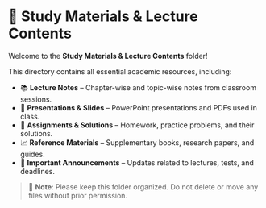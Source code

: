 # 📁 Study Materials & Lecture Contents

Welcome to the **Study Materials & Lecture Contents** folder!

This directory contains all essential academic resources, including:

- 📚 **Lecture Notes** – Chapter-wise and topic-wise notes from classroom sessions.
- 📄 **Presentations & Slides** – PowerPoint presentations and PDFs used in class.
- 🧪 **Assignments & Solutions** – Homework, practice problems, and their solutions.
- 📈 **Reference Materials** – Supplementary books, research papers, and guides.
- 📝 **Important Announcements** – Updates related to lectures, tests, and deadlines.

> 📌 **Note**: Please keep this folder organized. Do not delete or move any files without prior permission.
